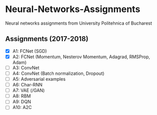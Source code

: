 # Neural-Networks-Assignments
Neural networks assignments from University Politehnica of Bucharest

## Assignments (2017-2018)
- [x] A1: FCNet (SGD)
- [x] A2: FCNet (Momentum, Nesterov Momentum, Adagrad, RMSProp, Adam)
- [ ] A3: ConvNet
- [ ] A4: ConvNet (Batch normalization, Dropout)
- [ ] A5: Adversarial examples
- [ ] A6: Char-RNN
- [ ] A7: VAE (/GAN)
- [ ] A8: RBM
- [ ] A9: DQN
- [ ] A10: A2C
